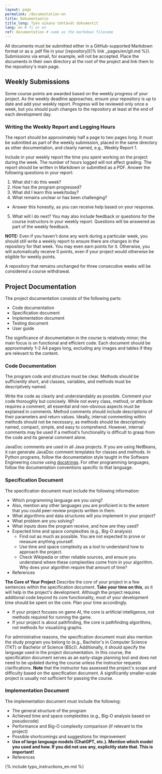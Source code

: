 ```yaml
---
layout: page
permalink: /documentation-en
title: Dokumentaatio
title_long: Työn aikana tehtävät dokumentit
lang: en # fi or en
ref: documentation # same as the markdown filename
---
```

All documents must be submitted either in a GitHub-supported Markdown format or as a .pdf file in your [repository]({% link _pages/en/git.md %}).
Submissions via email, for example, will not be accepted.
Place the documents in their own directory at the root of the project and link them to the repository's main page.
## Weekly Submissions
Some course points are awarded based on the weekly progress of your project.
As the weekly deadline approaches, ensure your repository is up to date and add your weekly report.
Progress will be reviewed only once a week, but you should push changes to the repository at least at the end of each development day.
### Writing the Weekly Report and Logging Hours
The report should be approximately half a page to two pages long.
It must be submitted as part of the weekly submission, placed in the same directory as other documentation, and clearly named, e.g., Weekly Report 1.

Include in your weekly report the time you spent working on the project during the week. The number of hours logged will not affect grading.
The report should be written in Markdown or submitted as a PDF.
Answer the following questions in your report:
1. What did I do this week?
2. How has the program progressed?
3. What did I learn this week/today?
4. What remains unclear or has been challenging?
- Answer this honestly, as you can receive help based on your response.
5. What will I do next?
You may also include feedback or questions for the course instructors in your weekly report. Questions will be answered as part of the weekly feedback.

**NOTE:**
Even if you haven't done any work during a particular week, you should still write a weekly report to ensure there are changes in the repository for that week. You may even earn points for it. Otherwise, you will automatically receive 0 points, even if your project would otherwise be eligible for weekly points.

A repository that remains unchanged for three consecutive weeks will be considered a course withdrawal.

## Project Documentation
The project documentation consists of the following parts:
- Code documentation
- Specification document
- Implementation document
- Testing document
- User guide
  
The significance of documentation in the course is relatively minor; the main focus is on functional and efficient code. Each document should be approximately 1–2 A4 pages long, excluding any images and tables if they are relevant to the content.

### Code Documentation
The program code and structure must be clear. Methods should be sufficiently short, and classes, variables, and methods must be descriptively named.

Write the code as clearly and understandably as possible. Comment your code thoroughly but concisely. While not every class, method, or attribute requires a comment, all essential and non-obvious aspects must be explained in comments. Method comments should include descriptions of their parameters and return values. Ideally, internal commenting within methods should not be necessary, as methods should be descriptively named, compact, simple, and easy to comprehend. However,  internal comments may be used if a method's functionality is difficult to grasp from the code and its general comment alone.

JavaDoc comments are used in all Java projects. If you are using NetBeans, it can generate JavaDoc comment templates for classes and methods. In Python programs, follow the documentation style taught in the Software Engineering course using [docstrings](https://ohjelmistotekniikka-hy.github.io/python/viikko6#docstring-ja-koodin-dokumentointi).
For other programming languages, follow the documentation conventions specific to that language.

### Specification Document
The specification document must include the following information:
- Which programming language are you using?
- Also, mention any other languages you are proficient in to the extent that you could peer-review projects written in them.
- What algorithms and data structures will you implement in your project?
- What problem are you solving?
- What inputs does the program receive, and how are they used?
- Expected time and space complexities (e.g., Big-O analysis)
  - Find out as much as possible. You are not expected to prove or measure anything yourself.
  - Use time and space complexity as a tool to understand how to approach the project.
  - Check Wikipedia or other reliable sources, and ensure you understand where these complexities come from in your algorithm. Why does your algorithm require that amount of time?
- References
  
**The Core of Your Project**
Describe the *core* of your project in a few sentences within the specification document.
**Take your time on this**, as it will help in the project's development.
Although the project requires additional code beyond its core functionality, most of your development time should be spent on the core. Plan your time accordingly.
- If your project focuses on game AI, the core is artificial intelligence, not methods required for running the game.
- If your project is about pathfinding, the core is pathfinding algorithms, not methods for visualizing graphs.

For administrative reasons, the specification document must also mention the study program you belong to (e.g., Bachelor's in Computer Science (TKT) or Bachelor of Science (BSc)). Additionally, it should specify the language used in the project documentation.
In this course, the specification document serves as an early-stage planning tool and does not need to be updated during the course unless the instructor requests clarifications.
**Note** that the instructor has assessed the project's scope and difficulty based on the specification document. A significantly smaller-scale project is usually not sufficient for passing the course.

### Implementation Document
The implementation document must include the following:
- The general structure of the program
- Achieved time and space complexities (e.g., Big-O analysis based on pseudocode)
- Performance and Big-O complexity comparison (if relevant to the project)
- Possible shortcomings and suggestions for improvement
- **Use of large language models (ChatGPT, etc.). Mention which model you used and how. If you did not use any, explicitly state that. This is important!**
- References


{% include typo_instructions_en.md %}
